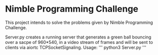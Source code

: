 # Nimble Programming Challenge

This project intends to solve the problems given by Nimble Programming Challenge.

Server.py creates a running server that generates a green ball bouncing over a sacpe of 960*540, in a video stream of frames and will be sent to clients via aiortc TCPSocketSignaling.
Usage:
'''
python3 Server.py
'''
